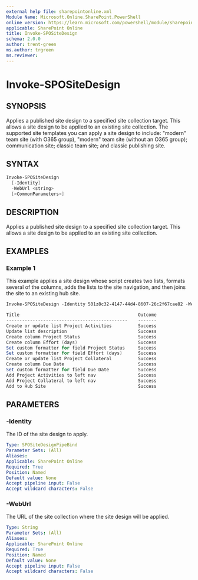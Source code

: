 ```yaml
---
external help file: sharepointonline.xml
Module Name: Microsoft.Online.SharePoint.PowerShell
online version: https://learn.microsoft.com/powershell/module/sharepoint-online/invoke-spositedesign
applicable: SharePoint Online
title: Invoke-SPOSiteDesign
schema: 2.0.0
author: trent-green
ms.author: trgreen
ms.reviewer:
---
```


# Invoke-SPOSiteDesign

## SYNOPSIS

Applies a published site design to a specified site collection target. This allows a site design to be applied to an existing site collection. The supported site templates you can apply a site design to include: "modern" team site (with O365 group), "modern" team site (without an O365 group); communication site; classic team site; and classic publishing site.

## SYNTAX

```powershell
Invoke-SPOSiteDesign
  [-Identity]
  -WebUrl <string>
  [<CommonParameters>]
```

## DESCRIPTION

Applies a published site design to a specified site collection target. This allows a site design to be applied to an existing site collection.

## EXAMPLES

### Example 1

This example applies a site design whose script creates two lists, formats several of the columns, adds the lists to the site navigation, and then joins the site to an existing hub site.

```powershell
Invoke-SPOSiteDesign -Identity 501z8c32-4147-44d4-8607-26c2f67cae82 -WebUrl "https://contoso.sharepoint.com/sites/projectgo"

Title                                             Outcome
----------------------------------------------    -------
Create or update list Project Activities          Success
Update list description                           Success
Create column Project Status                      Success
Create column Effort (days)                       Success
Set custom formatter for field Project Status     Success
Set custom formatter for field Effort (days)      Success
Create or update list Project Collateral          Success
Create column Due Date                            Success
Set custom formatter for field Due Date           Success
Add Project Activities to left nav                Success
Add Project Collateral to left nav                Success
Add to Hub Site                                   Success
```

## PARAMETERS

### -Identity

The ID of the site design to apply.

```yaml
Type: SPOSiteDesignPipeBind
Parameter Sets: (All)
Aliases:
Applicable: SharePoint Online
Required: True
Position: Named
Default value: None
Accept pipeline input: False
Accept wildcard characters: False
```

### -WebUrl

The URL of the site collection where the site design will be applied.

```yaml
Type: String
Parameter Sets: (All)
Aliases:
Applicable: SharePoint Online
Required: True
Position: Named
Default value: None
Accept pipeline input: False
Accept wildcard characters: False
```
